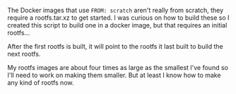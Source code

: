 The Docker images that use `FROM: scratch` aren't really from scratch, they require a rootfs.tar.xz to get started. I was curious on how to build these so I created this script to build one in a docker image, but that requires an initial rootfs...

After the first rootfs is built, it will point to the rootfs it last built to build the next rootfs.

My rootfs images are about four times as large as the smallest I've found so I'll need to work on making them smaller. But at least I know how to make any kind of rootfs now.
